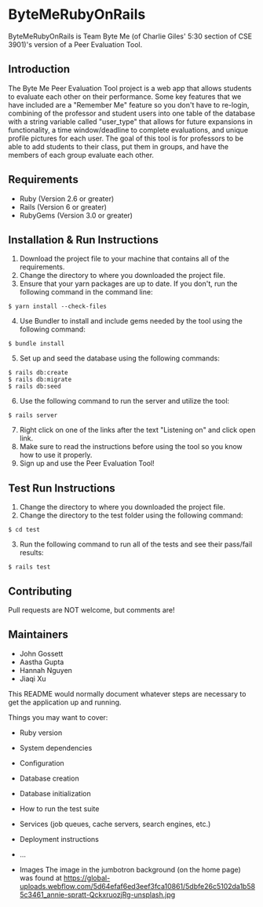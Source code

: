 # ByteMeRubyOnRails

ByteMeRubyOnRails is Team Byte Me (of Charlie Giles' 5:30 section of CSE 3901)'s version of a Peer Evaluation Tool.

## Introduction

The Byte Me Peer Evaluation Tool project is a web app that allows students to evaluate each other on their performance. Some key features that we have included are a "Remember Me" feature so you don't have to re-login, combining of the professor and student users into one table of the database with a string variable called "user_type" that allows for future expansions in functionality, a time window/deadline to complete evaluations, and unique profile pictures for each user. The goal of this tool is for professors to be able to add students to their class, put them in groups, and have the members of each group evaluate each other.

## Requirements

* Ruby (Version 2.6 or greater)
* Rails (Version 6 or greater)
* RubyGems (Version 3.0 or greater)

## Installation & Run Instructions
1. Download the project file to your machine that contains all of the requirements.
2. Change the directory to where you downloaded the project file.
3. Ensure that your yarn packages are up to date. If you don't, run the following command in the command line:
```
$ yarn install --check-files
```
4. Use Bundler to install and include gems needed by the tool using the following command:
```
$ bundle install
```
5. Set up and seed the database using the following commands:
```
$ rails db:create
$ rails db:migrate
$ rails db:seed
```
6. Use the following command to run the server and utilize the tool:
```
$ rails server
```
7. Right click on one of the links after the text "Listening on" and click open link.
8. Make sure to read the instructions before using the tool so you know how to use it properly.
9. Sign up and use the Peer Evaluation Tool!

## Test Run Instructions
1. Change the directory to where you downloaded the project file.
2. Change the directory to the test folder using the following command:
```
$ cd test
```
3. Run the following command to run all of the tests and see their pass/fail results:
```
$ rails test
```

## Contributing

Pull requests are NOT welcome, but comments are!

## Maintainers

- John Gossett
- Aastha Gupta
- Hannah Nguyen
- Jiaqi Xu

This README would normally document whatever steps are necessary to get the application up and running.

Things you may want to cover:

* Ruby version

* System dependencies

* Configuration

* Database creation

* Database initialization

* How to run the test suite

* Services (job queues, cache servers, search engines, etc.)

* Deployment instructions

* ...

* Images
 The image in the jumbotron background (on the home page) was found at https://global-uploads.webflow.com/5d64efaf6ed3eef3fca10861/5dbfe26c5102da1b585c3461_annie-spratt-QckxruozjRg-unsplash.jpg

